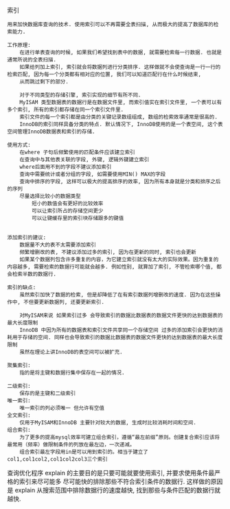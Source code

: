索引

    用来加快数据库查询的技术. 使用索引可以不再需要全表扫描, 从而极大的提高了数据库的检索能力.

    工作原理:
        在进行单表查询的时候, 如果我们希望找到表中的数据, 就需要检索每一行数据. 也就是通常所说的全表扫描.
        如果给列加上索引, 索引就会将数据列进行分类排序. 这样做就不会使查询是一行一行的检索匹配, 因为每一个分类都有相对应的位置, 我们可以知道匹配行在什么时候结束,
        从而跳过剩下的部分.

        对于不同类型的存储引擎, 索引实现的细节有所不同.
        MyISAM 类型数据表的数据行是在数据文件里, 而索引值实在索引文件里, 一个表可以有多个索引, 所有的索引都存储在同一个索引文件里.
        索引文件的每一个索引都是由分类的关键记录数组组成, 数组的检索效率通常是很高的.
        InnoDB的索引同样具备分类的特点. 默认情况下, InnoDB使用的是一个表空间, 这个表空间管理InnoDB数据表和索引的存储.

    使用方式:
        在where 子句后频繁使用的匹配条件应该建立索引
        在查询中与其他表关联的字段, 外键, 逻辑外键建立索引
        where后面用不到的字段不建议添加索引
        查询中需要统计或者分组的字段, 如需要使用MIN() MAX的字段
        查询中排序的字段, 这样可以极大的提高排序的效率, 因为所有本身就是分类和排序之后的序列
        尽量选择比较小的数据类型
            短小的数值会有更好的比较效率
            可以让索引所占的存储空间更少
            可以让键缓存里的索引块存储跟多的键值


    添加索引的建议:
        数据量不大的表不太需要添加索引
        频繁增删改的表, 不建议添加过多的索引, 因为在更新的同时, 索引也会更新
        如果某个数据列包含许多重复的内容，为它建立索引就没有太大的实际效果。因为重复的内容越多, 需要检索的数据行可能就会越多. 例如性别, 就算加了索引, 不管检索哪个值, 都会检索半数的数据行.

    索引的缺点:
        虽然索引加快了数据的检索, 但是却降低了在有索引数据列增删改的速度. 因为在这些操作中, 不但要更新数据列, 还要更新索引.

        对MyISAM来说 如果索引过多 会导致索引的数据比数据表的数据文件更快的达到数据表的最大长度限制
        InnoDB 中因为所有的数据表和索引文件共享同一个存储空间 过多的添加索引会更快的消耗用于存储的空间. 同样也会导致索引的数据比数据表的数据文件更快的达到数据表的最大长度限制
        虽然在理论上讲InnoDB的表空间可以被扩充.

    聚集索引:
        指的是将主键和数据行集中保存在一起的情况.

    二级索引:
        保存的是主键和二级索引
    唯一索引:
        唯一索引的列必须唯一 但允许有空值
    全文索引:
        仅用于MyISAM和InnoDB 主要针对较大的数据, 生成时比较消耗时间和空间.
    组合索引:
        为了更多的提高mysql效率可建立组合索引，遵循“最左前缀”原则。创建复合索引应该将最常用（频率）做限制条件的列放在最左边，一次递减。
        组合索引最左字段用in是可以用到索引的。相当于建立了col1,col1col2,col1col2col3三个索引



查询优化程序
    explain 的主要目的是只要可能就要使用索引, 并要求使用条件最严格的索引来尽可能多 尽可能快的排除那些不符合索引条件的数据行. 这样做的原因是 explain 从搜索范围中排除数据行的速度越快,
    找到那些与条件匹配的数据行就越快.

